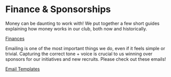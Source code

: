 # Finance & Sponsorships

Money can be daunting to work with! We put together a few short guides explaining how money works in our club, both now and historically.

[Finances](Finance%20&%20Sponsorships%2099fb26a25fe04a1c8e7e358188c7993d/Finances%200f83c7c450374cb0bbb275021de6fe4c.csv)

Emailing is one of the most important things we do, even if it feels simple or trivial. Capturing the correct tone + voice is crucial to us winning over sponsors for our initiatives and new recruits. Please check out these emails!

[Email Templates](Finance%20&%20Sponsorships%2099fb26a25fe04a1c8e7e358188c7993d/Email%20Templates%20833cbe3c77074181a9e043c76802720f.csv)
